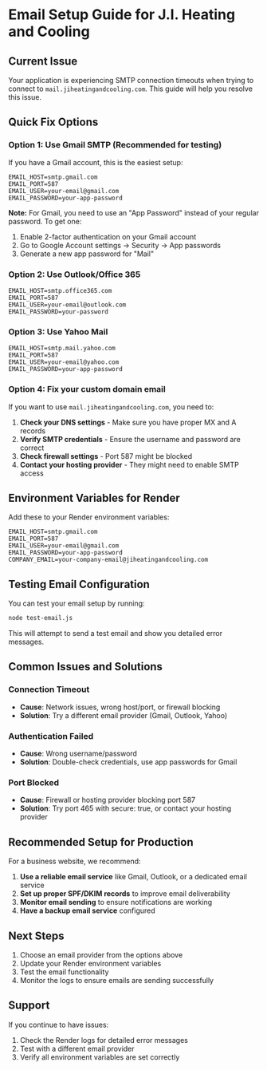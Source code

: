# Email Setup Guide for J.I. Heating and Cooling

## Current Issue
Your application is experiencing SMTP connection timeouts when trying to connect to `mail.jiheatingandcooling.com`. This guide will help you resolve this issue.

## Quick Fix Options

### Option 1: Use Gmail SMTP (Recommended for testing)
If you have a Gmail account, this is the easiest setup:

```env
EMAIL_HOST=smtp.gmail.com
EMAIL_PORT=587
EMAIL_USER=your-email@gmail.com
EMAIL_PASSWORD=your-app-password
```

**Note:** For Gmail, you need to use an "App Password" instead of your regular password. To get one:
1. Enable 2-factor authentication on your Gmail account
2. Go to Google Account settings → Security → App passwords
3. Generate a new app password for "Mail"

### Option 2: Use Outlook/Office 365
```env
EMAIL_HOST=smtp.office365.com
EMAIL_PORT=587
EMAIL_USER=your-email@outlook.com
EMAIL_PASSWORD=your-password
```

### Option 3: Use Yahoo Mail
```env
EMAIL_HOST=smtp.mail.yahoo.com
EMAIL_PORT=587
EMAIL_USER=your-email@yahoo.com
EMAIL_PASSWORD=your-app-password
```

### Option 4: Fix your custom domain email
If you want to use `mail.jiheatingandcooling.com`, you need to:

1. **Check your DNS settings** - Make sure you have proper MX and A records
2. **Verify SMTP credentials** - Ensure the username and password are correct
3. **Check firewall settings** - Port 587 might be blocked
4. **Contact your hosting provider** - They might need to enable SMTP access

## Environment Variables for Render

Add these to your Render environment variables:

```env
EMAIL_HOST=smtp.gmail.com
EMAIL_PORT=587
EMAIL_USER=your-email@gmail.com
EMAIL_PASSWORD=your-app-password
COMPANY_EMAIL=your-company-email@jiheatingandcooling.com
```

## Testing Email Configuration

You can test your email setup by running:

```bash
node test-email.js
```

This will attempt to send a test email and show you detailed error messages.

## Common Issues and Solutions

### Connection Timeout
- **Cause**: Network issues, wrong host/port, or firewall blocking
- **Solution**: Try a different email provider (Gmail, Outlook, Yahoo)

### Authentication Failed
- **Cause**: Wrong username/password
- **Solution**: Double-check credentials, use app passwords for Gmail

### Port Blocked
- **Cause**: Firewall or hosting provider blocking port 587
- **Solution**: Try port 465 with secure: true, or contact your hosting provider

## Recommended Setup for Production

For a business website, we recommend:

1. **Use a reliable email service** like Gmail, Outlook, or a dedicated email service
2. **Set up proper SPF/DKIM records** to improve email deliverability
3. **Monitor email sending** to ensure notifications are working
4. **Have a backup email service** configured

## Next Steps

1. Choose an email provider from the options above
2. Update your Render environment variables
3. Test the email functionality
4. Monitor the logs to ensure emails are sending successfully

## Support

If you continue to have issues:
1. Check the Render logs for detailed error messages
2. Test with a different email provider
3. Verify all environment variables are set correctly 